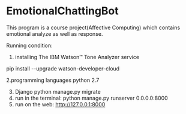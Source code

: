 # EmotionalChattingBot
This program is a course project(Affective Computing) which contains emotional analyze as well as response.

Running condition:
1. installing The IBM Watson™ Tone Analyzer service

pip install --upgrade watson-developer-cloud

2.programming languages
python 2.7

3. Django 
python manage.py migrate
  1. run in the terminal: python manage.py runserver 0.0.0.0:8000
  2. run on the web: http://127.0.0.1:8000
